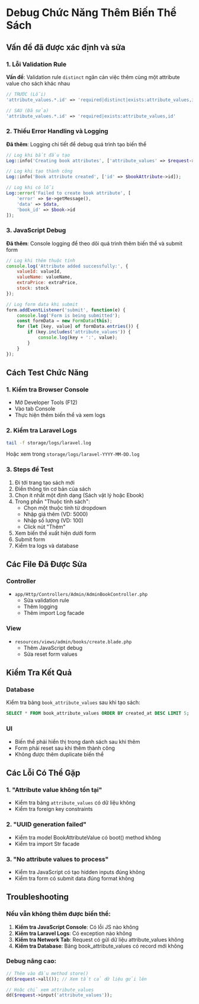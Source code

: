 # Debug Chức Năng Thêm Biến Thể Sách

## Vấn đề đã được xác định và sửa

### 1. Lỗi Validation Rule
**Vấn đề**: Validation rule `distinct` ngăn cản việc thêm cùng một attribute value cho sách khác nhau
```php
// TRƯỚC (Lỗi)
'attribute_values.*.id' => 'required|distinct|exists:attribute_values,id'

// SAU (Đã sửa)
'attribute_values.*.id' => 'required|exists:attribute_values,id'
```

### 2. Thiếu Error Handling và Logging
**Đã thêm**: Logging chi tiết để debug quá trình tạo biến thể
```php
// Log khi bắt đầu tạo
Log::info('Creating book attributes', ['attribute_values' => $request->attribute_values]);

// Log khi tạo thành công
Log::info('Book attribute created', ['id' => $bookAttribute->id]);

// Log khi có lỗi
Log::error('Failed to create book attribute', [
    'error' => $e->getMessage(),
    'data' => $data,
    'book_id' => $book->id
]);
```

### 3. JavaScript Debug
**Đã thêm**: Console logging để theo dõi quá trình thêm biến thể và submit form
```javascript
// Log khi thêm thuộc tính
console.log('Attribute added successfully:', {
    valueId: valueId,
    valueName: valueName,
    extraPrice: extraPrice,
    stock: stock
});

// Log form data khi submit
form.addEventListener('submit', function(e) {
    console.log('Form is being submitted');
    const formData = new FormData(this);
    for (let [key, value] of formData.entries()) {
        if (key.includes('attribute_values')) {
            console.log(key + ':', value);
        }
    }
});
```

## Cách Test Chức Năng

### 1. Kiểm tra Browser Console
- Mở Developer Tools (F12)
- Vào tab Console
- Thực hiện thêm biến thể và xem logs

### 2. Kiểm tra Laravel Logs
```bash
tail -f storage/logs/laravel.log
```
Hoặc xem trong `storage/logs/laravel-YYYY-MM-DD.log`

### 3. Steps để Test
1. Đi tới trang tạo sách mới
2. Điền thông tin cơ bản của sách
3. Chọn ít nhất một định dạng (Sách vật lý hoặc Ebook)
4. Trong phần "Thuộc tính sách":
   - Chọn một thuộc tính từ dropdown
   - Nhập giá thêm (VD: 5000)
   - Nhập số lượng (VD: 100)
   - Click nút "Thêm"
5. Xem biến thể xuất hiện dưới form
6. Submit form
7. Kiểm tra logs và database

## Các File Đã Được Sửa

### Controller
- `app/Http/Controllers/Admin/AdminBookController.php`
  - Sửa validation rule
  - Thêm logging
  - Thêm import Log facade

### View
- `resources/views/admin/books/create.blade.php`
  - Thêm JavaScript debug
  - Sửa reset form values

## Kiểm Tra Kết Quả

### Database
Kiểm tra bảng `book_attribute_values` sau khi tạo sách:
```sql
SELECT * FROM book_attribute_values ORDER BY created_at DESC LIMIT 5;
```

### UI
- Biến thể phải hiển thị trong danh sách sau khi thêm
- Form phải reset sau khi thêm thành công
- Không được thêm duplicate biến thể

## Các Lỗi Có Thể Gặp

### 1. "Attribute value không tồn tại"
- Kiểm tra bảng `attribute_values` có dữ liệu không
- Kiểm tra foreign key constraints

### 2. "UUID generation failed"
- Kiểm tra model BookAttributeValue có boot() method không
- Kiểm tra import Str facade

### 3. "No attribute values to process"
- Kiểm tra JavaScript có tạo hidden inputs đúng không
- Kiểm tra form có submit data đúng format không

## Troubleshooting

### Nếu vẫn không thêm được biến thể:

1. **Kiểm tra JavaScript Console**: Có lỗi JS nào không
2. **Kiểm tra Laravel Logs**: Có exception nào không
3. **Kiểm tra Network Tab**: Request có gửi dữ liệu attribute_values không
4. **Kiểm tra Database**: Bảng book_attribute_values có record mới không

### Debug nâng cao:
```php
// Thêm vào đầu method store()
dd($request->all()); // Xem tất cả dữ liệu gửi lên

// Hoặc chỉ xem attribute_values
dd($request->input('attribute_values'));
```
